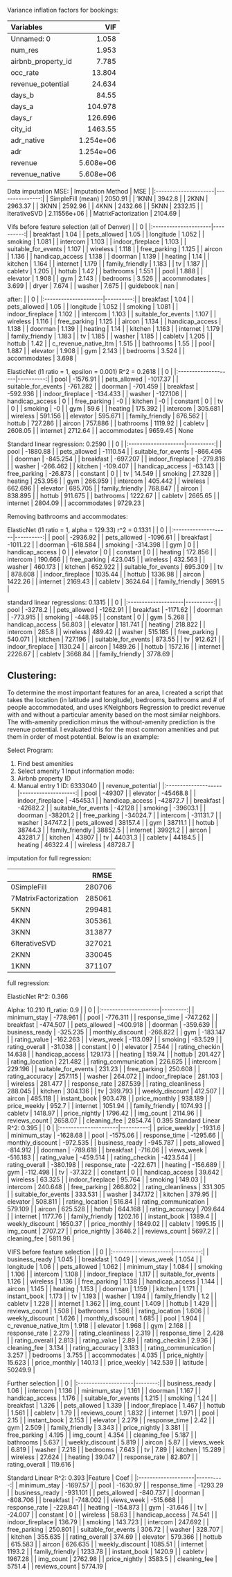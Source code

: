 Variance inflation factors for bookings:


|  Variables         |   VIF          |
|:-------------------|---------------:|
| Unnamed: 0         |    1.058       |
| num_res            |    1.953       |
| airbnb_property_id |    7.785       |
| occ_rate           |   13.804       |
| revenue_potential  |   24.634       |
| days_b             |   84.55        |
| days_a             |  104.978       |
| days_r             |  126.696       |
| city_id            | 1463.55        |
| adr_native         |    1.254e+06   |
| adr                |    1.254e+06   |
| revenue            |    5.608e+06   |
| revenue_native     |    5.608e+06   |


Data imputation MSE:
|   Imputation Method  |    MSE         |
|:---------------------|---------------:|
| SimpleFill (mean)    | 2050.91        |
| 1KNN                 | 3942.8         |
| 2KNN                 | 2963.37        |
| 3KNN                 | 2592.96        |
| 4KNN                 | 2432.66        |
| 5KNN                 | 2332.15        |
| IterativeSVD        |    2.11556e+06 |
| MatrixFactorization | 2104.69        |

Vifs before feature selection (all of Denver)
|                      |         0 |
|:---------------------|----------:|
| breakfast            |     1.04  |
| pets_allowed         |     1.05  |
| longitude            |     1.052 |
| smoking              |     1.081 |
| intercom             |     1.103 |
| indoor_fireplace     |     1.103 |
| suitable_for_events  |     1.107 |
| wireless             |     1.118 |
| free_parking         |     1.125 |
| aircon               |     1.136 |
| handicap_access      |     1.138 |
| doorman              |     1.139 |
| heating              |     1.14  |
| kitchen              |     1.164 |
| internet             |     1.179 |
| family_friendly      |     1.183 |
| tv                   |     1.187 |
| cabletv              |     1.205 |
| hottub               |     1.42  |
| bathrooms            |     1.551 |
| pool                 |     1.888 |
| elevator             |     1.908 |
| gym                  |     2.143 |
| bedrooms             |     3.526 |
| accommodates         |     3.699 |
| dryer                |     7.674 |
| washer               |     7.675 |
| guidebook            |   nan     |


after:
|                      |         0 |
|:---------------------|----------:|
| breakfast            |     1.04  |
| pets_allowed         |     1.05  |
| longitude            |     1.052 |
| smoking              |     1.081 |
| indoor_fireplace     |     1.102 |
| intercom             |     1.103 |
| suitable_for_events  |     1.107 |
| wireless             |     1.116 |
| free_parking         |     1.125 |
| aircon               |     1.134 |
| handicap_access      |     1.138 |
| doorman              |     1.139 |
| heating              |     1.14  |
| kitchen              |     1.163 |
| internet             |     1.179 |
| family_friendly      |     1.183 |
| tv                   |     1.185 |
| washer               |     1.185 |
| cabletv              |     1.205 |
| hottub               |     1.42  |
| c_revenue_native_ltm |     1.515 |
| bathrooms            |     1.55  |
| pool                 |     1.887 |
| elevator             |     1.908 |
| gym                  |     2.143 |
| bedrooms             |     3.524 |
| accommodates         |     3.698 |

ElasticNet (l1 ratio = 1, epsilon = 0.001)
R^2 = 0.2618
|                     |         0 |
|:--------------------|----------:|
| pool                | -1576.91  |
| pets_allowed        | -1017.37  |
| suitable_for_events |  -761.282 |
| doorman             |  -701.459 |
| breakfast           |  -592.936 |
| indoor_fireplace    |  -134.433 |
| washer              |  -127.106 |
| handicap_access     |     0     |
| free_parking        |    -0     |
| kitchen             |    -0     |
| constant            |     0     |
| tv                  |     0     |
| smoking             |    -0     |
| gym                 |    59.6   |
| heating             |   175.392 |
| intercom            |   305.681 |
| wireless            |   591.156 |
| elevator            |   595.671 |
| family_friendly     |   676.562 |
| hottub              |   727.286 |
| aircon              |   757.886 |
| bathrooms           |  1119.92  |
| cabletv             |  2608.05  |
| internet            |  2712.64  |
| accommodates        |  9659.45  |
None

Standard linear regression:
0.2590
|                     |         0 |
|:--------------------|----------:|
| pool                | -1880.88  |
| pets_allowed        | -1110.54  |
| suitable_for_events |  -866.496 |
| doorman             |  -845.254 |
| breakfast           |  -697.207 |
| indoor_fireplace    |  -279.816 |
| washer              |  -266.462 |
| kitchen             |  -109.407 |
| handicap_access     |   -63.143 |
| free_parking        |   -26.873 |
| constant            |     0     |
| tv                  |    14.549 |
| smoking             |    27.328 |
| heating             |   253.956 |
| gym                 |   266.959 |
| intercom            |   405.442 |
| wireless            |   662.696 |
| elevator            |   695.705 |
| family_friendly     |   768.847 |
| aircon              |   838.895 |
| hottub              |   911.675 |
| bathrooms           |  1222.67  |
| cabletv             |  2665.65  |
| internet            |  2804.09  |
| accommodates        |  9729.23  |


Removing bathrooms and accommodates:

ElasticNet (l1 ratio = 1, alpha = 129.33)
r^2 = 0.1331
|                     |         0 |
|:--------------------|----------:|
| pool                | -2936.92  |
| pets_allowed        | -1096.61  |
| breakfast           | -1011.22  |
| doorman             |  -618.584 |
| smoking             |  -314.398 |
| gym                 |     0     |
| handicap_access     |     0     |
| elevator            |     0     |
| constant            |     0     |
| heating             |   172.856 |
| intercom            |   190.666 |
| free_parking        |   423.045 |
| wireless            |   432.563 |
| washer              |   460.173 |
| kitchen             |   652.922 |
| suitable_for_events |   695.309 |
| tv                  |   878.608 |
| indoor_fireplace    |  1035.44  |
| hottub              |  1336.98  |
| aircon              |  1422.26  |
| internet            |  2169.43  |
| cabletv             |  3624.64  |
| family_friendly     |  3691.5   |


standard linear regressions:
0.1315
|                     |         0 |
|:--------------------|----------:|
| pool                | -3278.2   |
| pets_allowed        | -1262.91  |
| breakfast           | -1171.62  |
| doorman             |  -773.915 |
| smoking             |  -448.95  |
| constant            |     0     |
| gym                 |     5.268 |
| handicap_access     |    56.803 |
| elevator            |   181.741 |
| heating             |   218.822 |
| intercom            |   285.8   |
| wireless            |   489.42  |
| washer              |   515.185 |
| free_parking        |   540.071 |
| kitchen             |   727.196 |
| suitable_for_events |   873.55  |
| tv                  |   912.621 |
| indoor_fireplace    |  1130.24  |
| aircon              |  1489.26  |
| hottub              |  1572.16  |
| internet            |  2226.67  |
| cabletv             |  3668.84  |
| family_friendly     |  3778.69  |



## Clustering:
To determine the most important features for an area, I created a script that takes the location (in latitude and longitude), bedrooms, bathrooms and # of people accommodated, and uses KNeighbors Regression to predict revenue with and without a particular amenity based on the most similar neighbors. The with-amenity predicition minus the without-amenity prediction is the revenue potential. I evaluated this for the most common amenities and put them in order of most potential.
Below is an example:

Select Program:
 1. Find best amenities
 2. Select amenity
1
Input information mode:
 1. Airbnb property ID
 2. Manual entry
1
ID: 6333040
|                     |   revenue_potential |
|:--------------------|--------------------:|
| pool                |            -49307   |
| elevator            |            -45468.8 |
| indoor_fireplace    |            -45453.1 |
| handicap_access     |            -42872.7 |
| breakfast           |            -42682.2 |
| suitable_for_events |            -42128   |
| smoking             |            -39603.1 |
| doorman             |            -38201.2 |
| free_parking        |            -34024.7 |
| intercom            |            -31131.7 |
| washer              |             34747.2 |
| pets_allowed        |             38157.4 |
| gym                 |             38711.1 |
| hottub              |             38744.3 |
| family_friendly     |             38852.5 |
| internet            |             39921.2 |
| aircon              |             43281.7 |
| kitchen             |             43807   |
| tv                  |             44031.3 |
| cabletv             |             44184.5 |
| heating             |             46322.4 |
| wireless            |             48728.7 |



imputation for full regression:

|                      |  RMSE  |
|:---------------------|-------:|
| 0SimpleFill          | 280706 |
| 7MatrixFactorization | 285061 |
| 5KNN                 | 299481 |
| 4KNN                 | 305361 |
| 3KNN                 | 313877 |
| 6IterativeSVD        | 327021 |
| 2KNN                 | 330045 |
| 1KNN                 | 371107 |


full regression:

ElasticNet R^2:  0.366

 Alpha:  10.210
 l1_ratio: 0.9
|                      |        0 |
|:---------------------|---------:|
| minimum_stay         | -778.961 |
| pool                 | -776.311 |
| response_time        | -747.262 |
| breakfast            | -474.507 |
| pets_allowed         | -400.918 |
| doorman              | -359.639 |
| business_ready       | -325.235 |
| monthly_discount     | -266.822 |
| gym                  | -183.147 |
| rating_value         | -162.263 |
| views_week           | -113.097 |
| smoking              |  -83.529 |
| rating_overall       |  -31.038 |
| constant             |    0     |
| elevator             |    7.544 |
| rating_checkin       |   14.638 |
| handicap_access      |  129.173 |
| heating              |  159.74  |
| hottub               |  201.427 |
| rating_location      |  221.482 |
| rating_communication |  226.625 |
| intercom             |  229.196 |
| suitable_for_events  |  231.23  |
| free_parking         |  250.608 |
| rating_accuracy      |  257.115 |
| washer               |  264.072 |
| indoor_fireplace     |  281.103 |
| wireless             |  281.477 |
| response_rate        |  287.539 |
| rating_cleanliness   |  288.045 |
| kitchen              |  304.136 |
| tv                   |  399.793 |
| weekly_discount      |  412.507 |
| aircon               |  485.118 |
| instant_book         |  903.478 |
| price_monthly        |  938.189 |
| price_weekly         |  952.7   |
| internet             | 1051.94  |
| family_friendly      | 1074.93  |
| cabletv              | 1418.97  |
| price_nightly        | 1796.42  |
| img_count            | 2114.96  |
| reviews_count        | 2658.07  |
| cleaning_fee         | 2854.74  |
0.395
Standard Linear R^2:  0.395
|                      |         0 |
|:---------------------|----------:|
| price_weekly         | -1931.6   |
| minimum_stay         | -1628.68  |
| pool                 | -1575.06  |
| response_time        | -1295.66  |
| monthly_discount     |  -972.535 |
| business_ready       |  -945.787 |
| pets_allowed         |  -814.912 |
| doorman              |  -789.618 |
| breakfast            |  -716.06  |
| views_week           |  -516.183 |
| rating_value         |  -459.514 |
| rating_checkin       |  -423.544 |
| rating_overall       |  -380.198 |
| response_rate        |  -222.671 |
| heating              |  -156.689 |
| gym                  |  -112.498 |
| tv                   |   -37.322 |
| constant             |     0     |
| handicap_access      |    39.642 |
| wireless             |    63.325 |
| indoor_fireplace     |    95.764 |
| smoking              |   149.03  |
| intercom             |   240.648 |
| free_parking         |   266.802 |
| rating_cleanliness   |   331.305 |
| suitable_for_events  |   333.531 |
| washer               |   347.172 |
| kitchen              |   379.95  |
| elevator             |   508.811 |
| rating_location      |   516.84  |
| rating_communication |   579.109 |
| aircon               |   625.528 |
| hottub               |   644.168 |
| rating_accuracy      |   709.644 |
| internet             |  1177.76  |
| family_friendly      |  1202.16  |
| instant_book         |  1389.4   |
| weekly_discount      |  1650.37  |
| price_monthly        |  1849.02  |
| cabletv              |  1995.15  |
| img_count            |  2707.27  |
| price_nightly        |  3646.2   |
| reviews_count        |  5697.2   |
| cleaning_fee         |  5811.96  |

VIFS before feature selection
|                      |         0 |
|:---------------------|----------:|
| business_ready       |     1.045 |
| breakfast            |     1.049 |
| views_week           |     1.054 |
| longitude            |     1.06  |
| pets_allowed         |     1.062 |
| minimum_stay         |     1.084 |
| smoking              |     1.106 |
| intercom             |     1.108 |
| indoor_fireplace     |     1.117 |
| suitable_for_events  |     1.126 |
| wireless             |     1.136 |
| free_parking         |     1.138 |
| handicap_access      |     1.144 |
| aircon               |     1.145 |
| heating              |     1.153 |
| doorman              |     1.159 |
| kitchen              |     1.171 |
| instant_book         |     1.173 |
| tv                   |     1.193 |
| washer               |     1.194 |
| family_friendly      |     1.2   |
| cabletv              |     1.228 |
| internet             |     1.362 |
| img_count            |     1.409 |
| hottub               |     1.429 |
| reviews_count        |     1.508 |
| bathrooms            |     1.586 |
| rating_location      |     1.606 |
| weekly_discount      |     1.626 |
| monthly_discount     |     1.685 |
| pool                 |     1.904 |
| c_revenue_native_ltm |     1.918 |
| elevator             |     1.968 |
| gym                  |     2.168 |
| response_rate        |     2.279 |
| rating_cleanliness   |     2.319 |
| response_time        |     2.428 |
| rating_overall       |     2.813 |
| rating_value         |     2.89  |
| rating_checkin       |     2.936 |
| cleaning_fee         |     3.134 |
| rating_accuracy      |     3.183 |
| rating_communication |     3.257 |
| bedrooms             |     3.755 |
| accommodates         |     4.035 |
| price_nightly        |    15.623 |
| price_monthly        |   140.13  |
| price_weekly         |   142.539 |
| latitude             | 50249.9   |



Further selection
|                     |       0 |
|:--------------------|--------:|
| business_ready      |   1.06  |
| intercom            |   1.136 |
| minimum_stay        |   1.161 |
| doorman             |   1.167 |
| handicap_access     |   1.176 |
| suitable_for_events |   1.215 |
| smoking             |   1.24  |
| breakfast           |   1.326 |
| pets_allowed        |   1.339 |
| indoor_fireplace    |   1.467 |
| hottub              |   1.561 |
| cabletv             |   1.79  |
| reviews_count       |   1.832 |
| internet            |   1.971 |
| pool                |   2.15  |
| instant_book        |   2.153 |
| elevator            |   2.279 |
| response_time       |   2.42  |
| gym                 |   2.509 |
| family_friendly     |   3.343 |
| price_nightly       |   3.381 |
| free_parking        |   4.195 |
| img_count           |   4.354 |
| cleaning_fee        |   5.187 |
| bathrooms           |   5.637 |
| weekly_discount     |   5.819 |
| aircon              |   5.87  |
| views_week          |   6.819 |
| washer              |   7.218 |
| bedrooms            |   7.643 |
| tv                  |   7.89  |
| kitchen             |  15.289 |
| wireless            |  27.624 |
| heating             |  39.047 |
| response_rate       |  82.807 |
| rating_overall      | 119.616 |

Standard Linear R^2:  0.393
|Feature              |   Coef    |
|:--------------------|----------:|
| minimum_stay        | -1697.57  |
| pool                | -1630.97  |
| response_time       | -1293.29  |
| business_ready      |  -931.101 |
| pets_allowed        |  -840.737 |
| doorman             |  -808.706 |
| breakfast           |  -748.002 |
| views_week          |  -515.668 |
| response_rate       |  -229.841 |
| heating             |  -154.873 |
| gym                 |   -31.646 |
| tv                  |   -24.007 |
| constant            |     0     |
| wireless            |    58.63  |
| handicap_access     |    74.541 |
| indoor_fireplace    |   136.79  |
| smoking             |   143.723 |
| intercom            |   247.692 |
| free_parking        |   250.801 |
| suitable_for_events |   306.72  |
| washer              |   328.707 |
| kitchen             |   355.635 |
| rating_overall      |   374.69  |
| elevator            |   579.366 |
| hottub              |   615.583 |
| aircon              |   626.635 |
| weekly_discount     |  1085.51  |
| internet            |  1193.2   |
| family_friendly     |  1233.78  |
| instant_book        |  1420.9   |
| cabletv             |  1967.28  |
| img_count           |  2762.98  |
| price_nightly       |  3583.5   |
| cleaning_fee        |  5751.4   |
| reviews_count       |  5774.19  |
